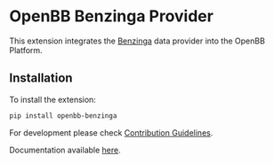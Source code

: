 # OpenBB Benzinga Provider

This extension integrates the [Benzinga](https://www.benzinga.com/) data provider into the OpenBB Platform.

## Installation

To install the extension:

```bash
pip install openbb-benzinga
```

For development please check [Contribution Guidelines](https://github.com/OpenBB-finance/OpenBBTerminal/blob/feature/openbb-sdk-v4/openbb_platform/CONTRIBUTING.md).

Documentation available [here](https://docs.openbb.co/sdk).
